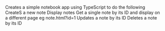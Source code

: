 Creates a simple notebook app using TypeScript to do the following 
CreateS a new note 
Display notes 
Get a single note by its ID and display on a different page eg note.html?id=1
Updates a note by its ID 
Deletes a note by its ID 
